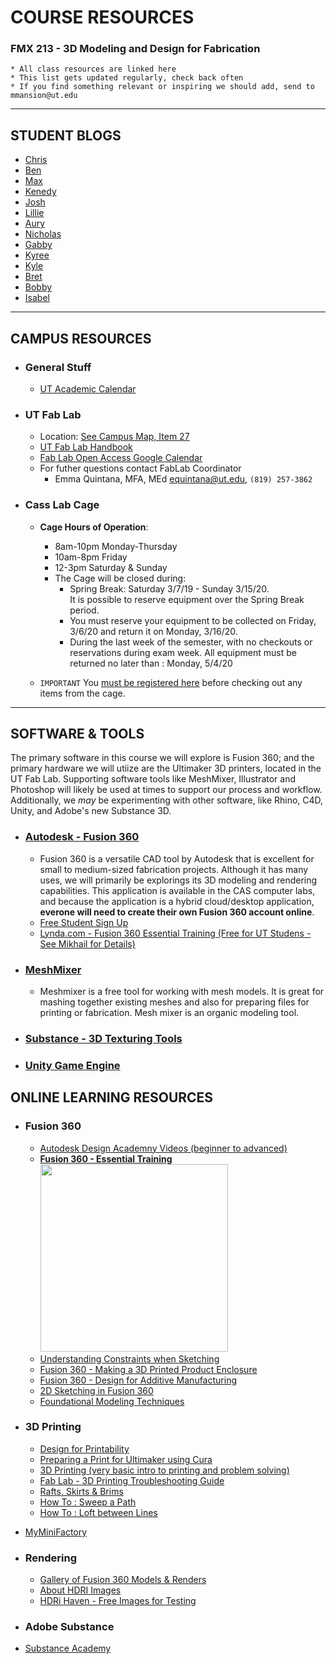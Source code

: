 # COURSE RESOURCES 

### FMX 213 - 3D Modeling and Design for Fabrication

```
* All class resources are linked here
* This list gets updated regularly, check back often
* If you find something relevant or inspiring we should add, send to mmansion@ut.edu
```
---

## STUDENT BLOGS

* [Chris](https://thebigblerg.blogspot.com/)
* [Ben](#)
* [Max](https://puleofmx213.blogspot.com/)
* [Kenedy](https://kenedybrown.blogspot.com/)
* [Josh](https://fmx213campbell.blogspot.com/)
* [Lillie](https://lillies3dmodelling.tumblr.com/)
* [Aury](https://3dprintingandmodelingaurymoralesp.blogspot.com/)
* [Nicholas](#)
* [Gabby](#)
* [Kyree](#)
* [Kyle](https://kylemungenastfmx213.blogspot.com/)
* [Bret](#)
* [Bobby](#)
* [Isabel](#)

---

## CAMPUS RESOURCES

* ### General Stuff
  * [UT Academic Calendar](https://www.ut.edu/about-ut/university-services/office-of-the-registrar/academic-calendar)

* ### UT Fab Lab 

  * Location: [See Campus Map, Item 27](https://www.ut.edu/uploadedFiles/About/UTCampusMap-a_924.pdf)
  * [UT Fab Lab Handbook](https://drive.google.com/open?id=0B1Zs29ohFpIgTGxIdDBjMElESlF1Q1lOTHlIaldiOUxqWjVr)
  * [Fab Lab Open Access Google Calendar](https://calendar.google.com/calendar/b/1/r?cid=MTE0ZmFibGFiQGdtYWlsLmNvbQ)
  * For futher questions contact FabLab Coordinator
    * Emma Quintana, MFA, MEd <equintana@ut.edu>, `(819) 257-3862`
  

* ### Cass Lab Cage

  * **Cage Hours of Operation**:
    * 8am-10pm Monday-Thursday
    * 10am-8pm Friday
    * 12-3pm Saturday & Sunday
    * The Cage will be closed during:
      * Spring Break: Saturday 3/7/19 - Sunday 3/15/20. <br>It is possible to reserve equipment over the Spring Break period. 
      * You must reserve your equipment to be collected on Friday, 3/6/20 and return it on Monday, 3/16/20. 
      * During the last week of the semester, with no checkouts or reservations during exam week. 
        All equipment must be returned no later than : Monday, 5/4/20

  * `IMPORTANT` You [must be registered here](https://docs.google.com/forms/d/e/1FAIpQLSfCaOgnGl64iKd4QC2o_JnODB6UMUoE0fcGozTgkR7yCFyRjA/viewform) before checking out any items from the cage. 

---

## SOFTWARE & TOOLS

The primary software in this course we will explore is Fusion 360; and the primary hardware we will utiize are the Ultimaker 3D printers, located in the UT Fab Lab. Supporting software tools like MeshMixer, Illustrator and Photoshop will likely be used at times to support our process and workflow. Additionally, we *may* be experimenting with other software, like Rhino, C4D, Unity, and Adobe's new Substance 3D.

* ### [Autodesk - Fusion 360](https://www.autodesk.com/products/fusion-360/overview)
  * Fusion 360 is a versatile CAD tool by Autodesk that is excellent for small to medium-sized fabrication projects. Although it has many uses, we will primarily be explorings its 3D modeling and rendering capabilities. This application is available in the CAS computer labs, and because the application is a hybrid cloud/desktop application, **everone will need to create their own Fusion 360 account online**.
  * [Free Student Sign Up](https://www.autodesk.com/products/fusion-360/students-teachers-educators)
  * [Lynda.com - Fusion 360 Essential Training (Free for UT Studens - See Mikhail for Details)](https://www.lynda.com/Fusion-360-tutorials/Fusion-360-Essential-Training-REVISION/5034167-2.html?srchtrk=index%3a1%0alinktypeid%3a2%0aq%3afusion+360%0apage%3a1%0as%3arelevance%0asa%3atrue%0aproducttypeid%3a2)

* ### [MeshMixer](http://www.meshmixer.com/)
  * Meshmixer is a free tool for working with mesh models. It is great for mashing together existing meshes and also for preparing files for printing or fabrication. Mesh mixer is an organic modeling tool. 

* ### [Substance - 3D Texturing Tools](https://www.substance3d.com/)
* ### [Unity Game Engine](https://unity3d.com/)


## ONLINE LEARNING RESOURCES

* ### Fusion 360 

  * [Autodesk Design Academny Videos (beginner to advanced)](https://academy.autodesk.com/software/fusion-360)
  * [**Fusion 360 - Essential Training**](https://www.lynda.com/Fusion-360-tutorials/Fusion-360-Essential-Training-REVISION/5034167-2.html) <br><img src="https://github.com/mmansion/UT_FMX_213/blob/master/IMAGES/f360-course-logo.png" width="300px">
  * [Understanding Constraints when Sketching](https://www.youtube.com/watch?v=J_2If5zVp84)
  * [Fusion 360 - Making a 3D Printed Product Enclosure](https://www.lynda.com/Fusion-360-tutorials/Fusion-360-3D-Printed-Product-Enclosure/642471-2.html)
  * [Fusion 360 - Design for Additive Manufacturing](https://www.lynda.com/Fusion-360-tutorials/Design-Additive-Manufacturing-FDM/609006-2.html)
  * [2D Sketching in Fusion 360](https://www.udemy.com/course/10-ten-2d-drawings-to-master-2d-sketching-in-fusion-360-d/)
  * <a href="https://www.youtube.com/watch?v=1wNBBLh9Qu0" target="_blank">Foundational Modeling Techniques</a>

* ### 3D Printing
   * [Design for Printability](https://ultimaker.com/en/resources/22015-designing-for-printability)
   *  [Preparing a Print for Ultimaker using Cura](https://ultimaker.com/en/resources/23119-preparing-a-print-with-ultimaker-cura)
   * [3D Printing (very basic intro to printing and problem solving)](https://www.lynda.com/SharedPlaylist/5cb00a30aa4e468e8fb2e7e8a6bbdd8e)
   * [Fab Lab - 3D Printing Troubleshooting Guide](https://www.lynda.com/SharedPlaylist/6536ff86b9c14c3a80076078c0a3103a)
   * [Rafts, Skirts & Brims](https://www.simplify3d.com/support/articles/rafts-skirts-and-brims/)
   * [How To : Sweep a Path](https://docs.google.com/presentation/d/1j8z4RsSG4KmViyYVBLf4taKPLU0AoZ-59-ce0UqndPo/edit?usp=sharing)
   * [How To : Loft between Lines](https://docs.google.com/presentation/d/1vd1hIPtDH2lVXkYIg3NYKHODoi-lIdijcj4XP1LH8Oo/edit#slide=id.g82ac44d4df_4_0)

* [MyMiniFactory](https://www.myminifactory.com/)
   
* ### Rendering
  * [Gallery of Fusion 360 Models & Renders](https://gallery.autodesk.com/projects/all#filters=%5B%5B%22industries%22%2C%22Other%20Industries%22%2C%22Other%20Industries%22%5D%2C%5B%22categories%22%2C%22Design%22%2C%22Design%22%5D%2C%5B%22main_products%22%2C%22Fusion%20360%22%2C%22Fusion%20360%22%5D%5D&sort=popularity)
  * [About HDRI Images](https://vrender.com/what-is-hdri/)
  * [HDRi Haven - Free Images for Testing](https://hdrihaven.com/)

* ### Adobe Substance

 * [Substance Academy](https://academy.substance3d.com/?utm_source=Pardot&utm_medium=email&utm_campaign=Academy)
